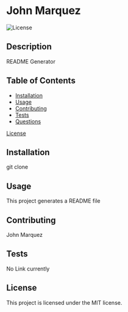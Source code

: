 # John Marquez
  ![License](https://img.shields.io/badge/License-MIT-blue.svg)

## Description

README Generator 

## Table of Contents

* [Installation](#installation)
* [Usage](#usage)
* [Contributing](#contributing)
* [Tests](#tests)
* [Questions](#questions)

 [License](#license)


## Installation

git clone 

## Usage

This project generates a README file

## Contributing

John Marquez

## Tests

No Link currently

## License 

This project is licensed under the MIT license.

